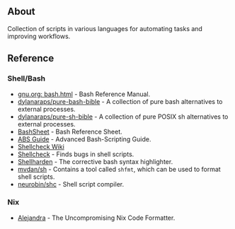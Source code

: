## About
 Collection of scripts in various languages for automating tasks and improving workflows.

## Reference

### Shell/Bash
- [gnu.org: bash.html](https://www.gnu.org/software/bash/manual/bash.html) - Bash Reference Manual.
- [dylanaraps/pure-bash-bible](https://github.com/dylanaraps/pure-bash-bible) - A collection of pure bash alternatives to external processes.
- [dylanaraps/pure-sh-bible](https://github.com/dylanaraps/pure-sh-bible) - A collection of pure POSIX sh alternatives to external processes.
- [BashSheet](http://mywiki.wooledge.org/BashSheet) - Bash Reference Sheet.
- [ABS Guide](https://tldp.org/LDP/abs/html/abs-guide.html) - Advanced Bash-Scripting Guide.
- [Shellcheck Wiki](https://www.shellcheck.net/wiki/)
- [Shellcheck](https://www.shellcheck.net) - Finds bugs in shell scripts.
- [Shellharden](https://github.com/anordal/shellharden) -  The corrective bash syntax highlighter.
- [mvdan/sh](https://github.com/mvdan/sh) - Contains a tool called `shfmt`, which can be used to format shell scripts.
- [neurobin/shc](https://github.com/neurobin/shc) -  Shell script compiler.

### Nix
- [Alejandra](https://github.com/kamadorueda/alejandra) - The Uncompromising Nix Code Formatter.

